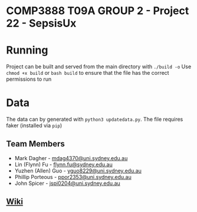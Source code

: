 # COMP3888 T09A GROUP 2 - Project 22 - SepsisUx

# Running
Project can be built and served from the main directory with ```./build -o```
Use ```chmod +x build``` or ```bash build``` to ensure that the file has the correct permissions to run

# Data
The data can by generated with `python3 updatedata.py`. The file requires faker (installed via `pip`)

## Team Members
- Mark Dagher - mdag4370@uni.sydney.edu.au
- Lin (Flynn) Fu - flynn.fu@sydney.edu.au
- Yuzhen (Allen) Guo - yguo8229@uni.sydney.edu.au
- Phillip Porteous - ppor2353@uni.sydney.edu.au
- John Spicer - jspi0204@uni.sydney.edu.au

## [Wiki](https://bitbucket.org/jspi0204/comp3888-t09a-group-2/wiki/Home)
